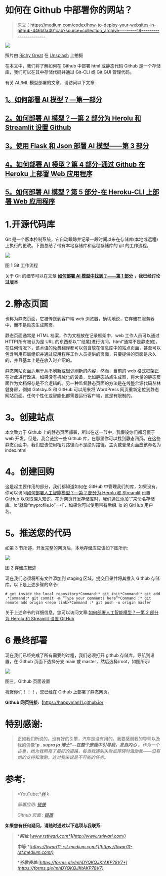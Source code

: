 # 如何在 Github 中部署你的网站？

> 原文：<https://medium.com/codex/how-to-deploy-your-websites-in-github-446b0a401cab?source=collection_archive---------18----------------------->

![](img/1dfdeccfbf640bd8837eedd2ac564e14.png)

照片由 [Richy Great](https://unsplash.com/@richygreat?utm_source=medium&utm_medium=referral) 在 [Unsplash](https://unsplash.com?utm_source=medium&utm_medium=referral) 上拍摄

在本文中，我们将了解如何在 Github 中部署 html 或静态代码 Github 是一个存储库，我们可以在其中存储代码并通过 Git-CLI 或 Git GUI 管理代码。

有关 AL/ML 模型部署的文章，请访问以下文章:

## [1。如何部署 AI 模型？—第一部分](https://becominghuman.ai/how-to-deployement-ai-models-part-1-49c2c334df18)

## [2。如何部署 AI 模型？—第 2 部分为 Herolu 和 Streamlit 设置 Github](https://becominghuman.ai/how-to-deploy-ai-models-part-2-setting-up-the-github-for-herolu-and-streamlit-9bf5b847eb97)

## [3。使用 Flask 和 Json 部署 AI 模型——第 3 部分](https://becominghuman.ai/deploy-ai-models-deployment-part-3-deploy-model-locally-using-flask-and-json-3d355891b0af)

## [4。如何部署 AI 模型？第 4 部分-通过 Github 在 Heroku 上部署 Web 应用程序](https://becominghuman.ai/how-to-deploy-ai-models-part-4-deploying-web-application-on-heroku-627b4b2207ff)

## [5。如何部署 AI 模型？第 5 部分-在 Heroku-CLI 上部署 Web 应用程序](https://becominghuman.ai/how-to-deploy-ai-models-part-5-deploying-web-application-on-heroku-cli-bc4418f57a83)

# 1.开源代码库

Git 是一个版本控制系统，它自动跟踪并记录一段时间以来在存储库(本地或远程)上执行的更改。下图总结了带有本地存储库和远程存储库的 git 的工作流程。

![](img/63001afdb833f0562e81ca7879bcd11b.png)

图 1 Git 工作流程

关于 Git 的细节可以在文章 [**如何部署 AI 模型中找到？——第 1 部分**](https://becominghuman.ai/how-to-deployement-ai-models-part-1-49c2c334df18) **，我已经讨论过版本**

# 2.静态页面

也称为静态页面，它被传送到客户端 web 浏览器，确切地说，它存储在服务器中，而不是动态生成网页。

静态页面通常是 HTML 档案，作为文档放在记录框架中，web 工作人员可以通过 HTTP(所有被认为是 URL 的东西都以“.”结尾)进行访问。html”通常不是静态的)。在任何情况下，该术语的免费翻译都可以包含放在信息库中的站点页面，甚至可以包含利用布局组织并通过应用程序工作人员提供的页面，只要提供的页面是永久的，并且基本上是在放入时介绍的。

静态网站页面适用于从不刷新或很少刷新的内容，然而，当前的 web 格式框架正在对此进行改进。如果没有机械化的设备，比如静态站点生成器，将大量的静态页面作为文档保存是不合逻辑的。另一种监督静态页面的方法是在线整合源代码丛林健身房，例如 GatsbyJS 和 GitHub 可以用来将 WordPress 网页重新定位到静态网站页面。任何个性化或智能化都需要运行客户端，这是有限制的。

# **3。创建站点**

本文致力于 Github 上的静态页面部署，所以在这一节中，我假设你们都习惯于 web 开发。但是，我会链接一些 Github 库，在那里你可以找到静态网页。在这些静态页面中，我们应该使用相对路径而不是绝对路径，主页或登录页面应该命名为 index.html

# **4。创建回购**

这是起主要作用的部分，我们都知道如何在 GitHub 中管理我们的库，如果没有，你可以访问[如何部署人工智能模型？—第 2 部分为 Herolu 和 Streamlit](https://becominghuman.ai/how-to-deploy-ai-models-part-2-setting-up-the-github-for-herolu-and-streamlit-9bf5b847eb97) 设置 GitHub 以获取深入知识。在为网页开发存储库时，我们通过添加“.”来命名存储库。io”就像“myprofile.io”一样，如果你可以使用带有后缀. io 的 GitHub 用户名。

# **5。推送您的代码**

如第 3 节所述，开发完整的网页后，本地存储库应该如下图所示:

![](img/23a6fe654ae0a8d9b90b9afa4780aa6d.png)

图 2 存储库概述

现在我们必须将所有文件添加到 staging 区域，提交目录并将其推入 Github 存储库。以下是上述步骤的命令:

```
# get inside the local repository*Command:* git init*Command:* git add .*Command:* git commit -m “Type your comments here”*Command :* git remote add origin <repo link>*Command :* git push -u origin master
```

关于上述命令的详细信息，您可以访问文章:[如何部署人工智能模型？—第 2 部分为 Herolu 和 Streamlit 设置 GitHub](https://becominghuman.ai/how-to-deploy-ai-models-part-2-setting-up-the-github-for-herolu-and-streamlit-9bf5b847eb97)

# **6 最终部署**

现在我们已经完成了所有需要的过程，我们必须打开 github 存储库，导航到设置，在 Github 页面下选择分支 main 或 master，然后选择/root，如图所示:

![](img/1dbc5bf92a3f18d41694e9d2de74d2f1.png)

图三。Github 页面设置

祝贺你们！！！，您已经在 Github 上部署了静态网页。

**Github 网页链接:**【https://happyman11.github.io/ 

# **特别感谢:**

> 正如我们所说的，没有好的引擎，汽车是没有用的。我要感谢我的导师以及我的偶像"***p . supra ja 博士"--在整个旅程中引导我，发自内心*** *。作为一个古鲁，她为我照亮了最好的道路，每当我遇到失败或障碍时激励我——没有她的支持和激励，这对我来说是不可能的任务。*

# 参考:

> *YouTube:**[*林*](https://www.youtube.com/channel/UCFG5x-VHtutn3zQzWBkXyFQ) *k**
> 
> **部署应用:* [*链接*](https://mycentralisedapplication.herokuapp.com/)*
> 
> **Github 页面* : [链接](https://happyman11.github.io/)*

**如果您有任何疑问，请随时通过以下选项与我联系:**

> ****网址:***[*www.rstiwari.com*](http://www.rstiwari.com/)*
> 
> ****中等****:*[*https://tiwari11-rst.medium.com*](https://tiwari11-rst.medium.com/)*
> 
> ****谷歌表单:***[*https://forms.gle/mhDYQKQJKtAKP78V7*](https://forms.gle/mhDYQKQJKtAKP78V7)*